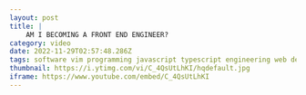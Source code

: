 ```yaml
---
layout: post
title: |
    AM I BECOMING A FRONT END ENGINEER?
category: video
date: 2022-11-29T02:57:48.286Z
tags: software vim programming javascript typescript engineering web developing developer cpp programmer humor reactjs js ecmascript  Netflix Engineering Engineer Facebook Amazon Interviews Software vimrc neovim spacevim c++ editor text vscode plugins autocomplete nodejs twitch productivity spacemacs algorithms datastructures Data Structures python bash
thumbnail: https://i.ytimg.com/vi/C_4QsUtLhKI/hqdefault.jpg
iframe: https://www.youtube.com/embed/C_4QsUtLhKI
---
```

